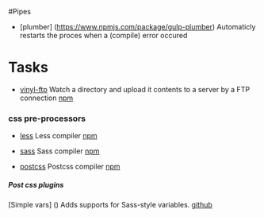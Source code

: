 #Pipes
+ [plumber] (https://www.npmjs.com/package/gulp-plumber)
	Automaticly restarts the proces when a (compile) error occured

# Tasks
+ [vinyl-ftp](tasks/vinyl-ftp.js) 
Watch a directory and upload it contents to a server by a FTP connection
[npm](https://www.npmjs.com/package/vinyl-ftp)

### css pre-processors
+ [less](tasks/less.js) 
Less compiler
[npm](https://www.npmjs.com/package/gulp-less)


+ [sass](tasks/sass.js) 
Sass compiler
[npm](https://www.npmjs.com/package/gulp-sass)


+ [postcss](tasks/postcss.js) 
Postcss compiler
[npm](https://www.npmjs.com/package/gulp-postcss)
##### Post css plugins
[Simple vars] ()
Adds supports for Sass-style variables.
[github](https://github.com/postcss/postcss-simple-vars)

